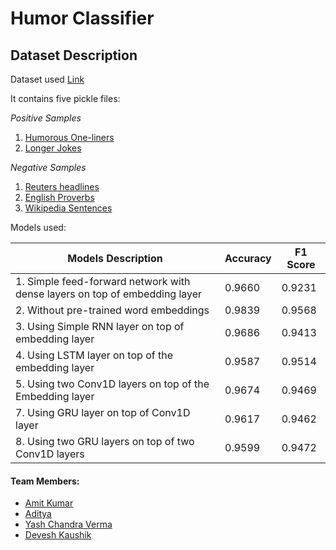 # Humor Classifier
## Dataset Description

Dataset used [Link](https://github.com/CrowdTruth/Short-Text-Corpus-For-Humor-Detection)

It contains five pickle files:

*Positive Samples*
1. [Humorous One-liners](https://github.com/iamdsc/humor_detection/blob/master/datasets/humorous_oneliners.pickle)
12. [Longer Jokes](https://github.com/iamdsc/humor_detection/blob/master/datasets/oneliners_incl_doubles.pickle)

*Negative Samples*
1. [Reuters headlines](https://github.com/iamdsc/humor_detection/blob/master/datasets/reuters_headlines.pickle)
2. [English Proverbs](https://github.com/iamdsc/humor_detection/blob/master/datasets/proverbs.pickle)
3. [Wikipedia Sentences](https://github.com/iamdsc/humor_detection/blob/master/datasets/wiki_sentences.pickle)


Models used:


|   Models Description	|   Accuracy	|  F1 Score 	|
|---	|---	|---	|
|   1. Simple feed-forward network with dense layers on top of embedding layer	|   0.9660	|   0.9231	|
|   2. Without pre-trained word embeddings	|   0.9839	|   0.9568	|
|   3. Using Simple RNN layer on top of embedding layer	|   0.9686 	| 0.9413  	|
|   4. Using LSTM layer on top of the embedding layer	|	0.9587|	0.9514| 	|
|5. Using two Conv1D layers on top of the Embedding layer	   | 0.9674  	|   0.9469	|
|  7. Using GRU layer on top of Conv1D layer 	|    0.9617	|   0.9462	|
| 8. Using two GRU layers on top of two Conv1D layers  |  0.9599  |  0.9472 |






#### Team Members:
* [Amit Kumar](https://github.com/pymit/)
* [Aditya](https://github.com/adi160)
* [Yash Chandra Verma](https://github.com/ycv005)
* [Devesh Kaushik](https://github.com/deveshkau)
